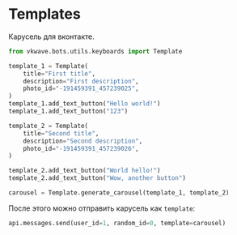 # Templates

Карусель для вконтакте.


```python
from vkwave.bots.utils.keyboards import Template

template_1 = Template(
    title="First title",
    description="First description",
    photo_id="-191459391_457239025",
)
template_1.add_text_button("Hello world!")
template_1.add_text_button("123")

template_2 = Template(
    title="Second title",
    description="Second description",
    photo_id="-191459391_457239026",
)

template_2.add_text_button("World hello!")
template_2.add_text_button("Wow, another button")

carousel = Template.generate_carousel(template_1, template_2)
```

После этого можно отправить карусель как `template`:


```python
api.messages.send(user_id=1, random_id=0, template=carousel)
```
